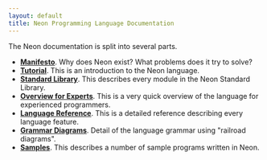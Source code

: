 ```yaml
---
layout: default
title: Neon Programming Language Documentation
---
```


The Neon documentation is split into several parts.

* [**Manifesto**](manifesto.html). Why does Neon exist? What problems does it try to solve?
* [**Tutorial**](tutorial.html). This is an introduction to the Neon language.
* [**Standard Library**](/html/). This describes every module in the Neon Standard Library.
* [**Overview for Experts**](overview.html). This is a very quick overview of the language for experienced programmers.
* [**Language Reference**](reference.html). This is a detailed reference describing every language feature.
* [**Grammar Diagrams**](grammar.xhtml). Detail of the language grammar using "railroad diagrams".
* [**Samples**](/samples/). This describes a number of sample programs written in Neon.
